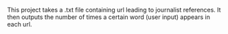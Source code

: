 This project takes a .txt file containing url leading
to journalist references. It then outputs the number of times a
certain word (user input) appears in each url.